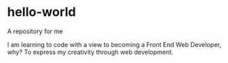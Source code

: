 # hello-world
A repository for me

I am learning to code with a view to becoming a Front End Web Developer, why? To express my creativity through web development.
